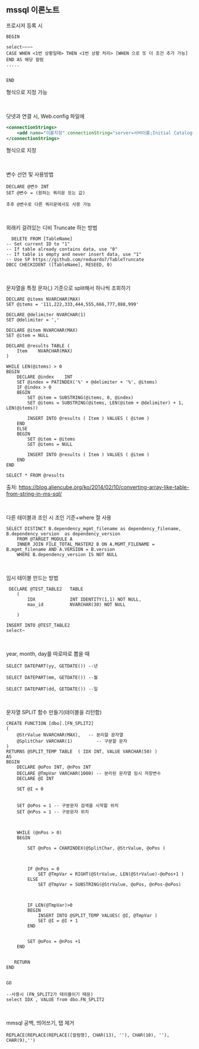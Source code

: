 ## mssql 이론노트

프로시저 등록 시 <br>

```
BEGIN

select~~~~
CASE WHEN <1번 상황일때> THEN <1번 상황 처리> [WHEN 으로 또 더 조건 추가 가능] END AS 해당 칼럼
.....


END
```

형식으로 지정 가능

<br>



닷넷과 연결 시, Web.config 파일에

```xml
<connectionStrings>
	<add name="이름지정" connectionString="server=서버이름;Initial Catalog=디비이름;User ID= ;Password= ; Connection Timeout=600" providerName="System.Data.SqlClient" />
</connectionStrings>
```

형식으로 지정

<br>



변수 선언 및 사용방법

```mssql
DECLARE @변수 INT
SET @변수 = (원하는 쿼리문 또는 값)

추후 @변수로 다른 쿼리문에서도 사용 가능
```



<br>

외래키 걸려있는 디비 Truncate 하는 방법

```mssql
  DELETE FROM [TableName]
-- Set current ID to "1"
-- If table already contains data, use "0"
-- If table is empty and never insert data, use "1"
-- Use SP https://github.com/reduardo7/TableTruncate
DBCC CHECKIDENT ([TableName], RESEED, 0)
```

<br>

문자열을 특정 문자(,) 기준으로 split해서 하나씩 조회하기

```mssql
DECLARE @items NVARCHAR(MAX)
SET @items = '111,222,333,444,555,666,777,888,999'

DECLARE @delimiter NVARCHAR(1)
SET @delimiter = ','

DECLARE @item NVARCHAR(MAX)
SET @item = NULL

DECLARE @results TABLE (
    Item    NVARCHAR(MAX)
)

WHILE LEN(@items) > 0
BEGIN
    DECLARE @index    INT
    SET @index = PATINDEX('%' + @delimiter + '%', @items)
    IF @index > 0
    BEGIN
        SET @item = SUBSTRING(@items, 0, @index)
        SET @items = SUBSTRING(@items, LEN(@item + @delimiter) + 1, LEN(@items))

        INSERT INTO @results ( Item ) VALUES ( @item )
    END
    ELSE
    BEGIN
        SET @item = @items
        SET @items = NULL

        INSERT INTO @results ( Item ) VALUES ( @item )
    END
END

SELECT * FROM @results
```

출처: https://blog.aliencube.org/ko/2014/02/10/converting-array-like-table-from-string-in-ms-sql/

<br>



다른 테이블과 조인 시 조인 기준+where 절 사용

```mssql
SELECT DISTINCT B.dependency_mgmt_filename as dependency_filename, B.dependency_version  as dependency_version
	FROM @TARGET_MODULE A
	INNER JOIN FILE_TOTAL_MASTER2 B ON A.MGMT_FILENAME = B.mgmt_filename AND A.VERSION = B.version
	WHERE B.dependency_version IS NOT NULL
```

<br>

임시 테이블 만드는 방법

```mssql
 DECLARE @TEST_TABLE2	TABLE
	(
		IDX				INT IDENTITY(1,1) NOT NULL,
		max_id			NVARCHAR(30) NOT NULL
		
	)
	
INSERT INTO @TEST_TABLE2
select~
```

<br>

year, month, day를 따로따로 뽑을 때

```mssql
SELECT DATEPART(yy, GETDATE()) --년

SELECT DATEPART(mm, GETDATE()) --월

SELECT DATEPART(dd, GETDATE()) --일
```

<br>

문자열 SPLIT 함수 만들기(테이블을 리턴함)

```mssql
CREATE FUNCTION [dbo].[FN_SPLIT2]
(
    @StrValue NVARCHAR(MAX),   -- 분리할 문자열
    @SplitChar VARCHAR(1)         -- 구분할 문자
) 
RETURNS @SPLIT_TEMP TABLE  ( IDX INT, VALUE VARCHAR(50) )
AS 
BEGIN   
    DECLARE @oPos INT, @nPos INT
    DECLARE @TmpVar VARCHAR(1000) -- 분리된 문자열 임시 저장변수
	DECLARE @I INT
	
	SET @I = 0
 

    SET @oPos = 1 -- 구분문자 검색을 시작할 위치
    SET @nPos = 1 -- 구분문자 위치

 

    WHILE (@nPos > 0)
    BEGIN 

        SET @nPos = CHARINDEX(@SplitChar, @StrValue, @oPos ) 

 

        IF @nPos = 0 
            SET @TmpVar = RIGHT(@StrValue, LEN(@StrValue)-@oPos+1 )
        ELSE
            SET @TmpVar = SUBSTRING(@StrValue, @oPos, @nPos-@oPos)

 

        IF LEN(@TmpVar)>0
        BEGIN
            INSERT INTO @SPLIT_TEMP VALUES( @I, @TmpVar )
            SET @I = @I + 1
        END


        SET @oPos = @nPos +1 
    END 


   RETURN 
END


GO

--사용시 (FN_SPLIT2가 테이블이기 때문)
select IDX , VALUE from dbo.FN_SPLIT2
```

<br>

mmsql 공백, 띄어쓰기, 탭 제거

```mssql
REPLACE(REPLACE(REPLACE([칼럼명], CHAR(13), ''), CHAR(10), ''), CHAR(9),'')
```

